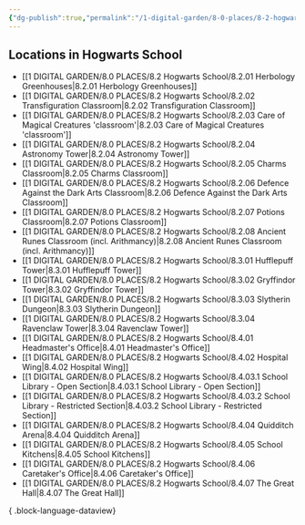 ```yaml
---
{"dg-publish":true,"permalink":"/1-digital-garden/8-0-places/8-2-hogwarts-school/8-2-0-hogwarts-school-overview/","tags":["MOC"]}
---
```


## Locations in Hogwarts School
- [[1 DIGITAL GARDEN/8.0 PLACES/8.2 Hogwarts School/8.2.01 Herbology Greenhouses\|8.2.01 Herbology Greenhouses]]
- [[1 DIGITAL GARDEN/8.0 PLACES/8.2 Hogwarts School/8.2.02 Transfiguration Classroom\|8.2.02 Transfiguration Classroom]]
- [[1 DIGITAL GARDEN/8.0 PLACES/8.2 Hogwarts School/8.2.03 Care of Magical Creatures 'classroom'\|8.2.03 Care of Magical Creatures 'classroom']]
- [[1 DIGITAL GARDEN/8.0 PLACES/8.2 Hogwarts School/8.2.04 Astronomy Tower\|8.2.04 Astronomy Tower]]
- [[1 DIGITAL GARDEN/8.0 PLACES/8.2 Hogwarts School/8.2.05 Charms Classroom\|8.2.05 Charms Classroom]]
- [[1 DIGITAL GARDEN/8.0 PLACES/8.2 Hogwarts School/8.2.06 Defence Against the Dark Arts Classroom\|8.2.06 Defence Against the Dark Arts Classroom]]
- [[1 DIGITAL GARDEN/8.0 PLACES/8.2 Hogwarts School/8.2.07 Potions Classroom\|8.2.07 Potions Classroom]]
- [[1 DIGITAL GARDEN/8.0 PLACES/8.2 Hogwarts School/8.2.08 Ancient Runes Classroom (incl. Arithmancy)\|8.2.08 Ancient Runes Classroom (incl. Arithmancy)]]
- [[1 DIGITAL GARDEN/8.0 PLACES/8.2 Hogwarts School/8.3.01 Hufflepuff Tower\|8.3.01 Hufflepuff Tower]]
- [[1 DIGITAL GARDEN/8.0 PLACES/8.2 Hogwarts School/8.3.02 Gryffindor Tower\|8.3.02 Gryffindor Tower]]
- [[1 DIGITAL GARDEN/8.0 PLACES/8.2 Hogwarts School/8.3.03 Slytherin Dungeon\|8.3.03 Slytherin Dungeon]]
- [[1 DIGITAL GARDEN/8.0 PLACES/8.2 Hogwarts School/8.3.04 Ravenclaw Tower\|8.3.04 Ravenclaw Tower]]
- [[1 DIGITAL GARDEN/8.0 PLACES/8.2 Hogwarts School/8.4.01 Headmaster's Office\|8.4.01 Headmaster's Office]]
- [[1 DIGITAL GARDEN/8.0 PLACES/8.2 Hogwarts School/8.4.02 Hospital Wing\|8.4.02 Hospital Wing]]
- [[1 DIGITAL GARDEN/8.0 PLACES/8.2 Hogwarts School/8.4.03.1 School Library - Open Section\|8.4.03.1 School Library - Open Section]]
- [[1 DIGITAL GARDEN/8.0 PLACES/8.2 Hogwarts School/8.4.03.2 School Library - Restricted Section\|8.4.03.2 School Library - Restricted Section]]
- [[1 DIGITAL GARDEN/8.0 PLACES/8.2 Hogwarts School/8.4.04 Quidditch Arena\|8.4.04 Quidditch Arena]]
- [[1 DIGITAL GARDEN/8.0 PLACES/8.2 Hogwarts School/8.4.05 School Kitchens\|8.4.05 School Kitchens]]
- [[1 DIGITAL GARDEN/8.0 PLACES/8.2 Hogwarts School/8.4.06 Caretaker's Office\|8.4.06 Caretaker's Office]]
- [[1 DIGITAL GARDEN/8.0 PLACES/8.2 Hogwarts School/8.4.07 The Great Hall\|8.4.07 The Great Hall]]

{ .block-language-dataview}

